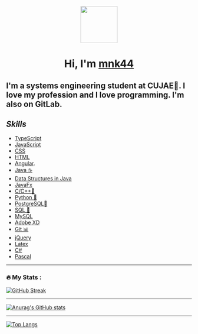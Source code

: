 <div id="header" align="center">

  <img src="https://media.giphy.com/media/L1R1tvI9svkIWwpVYr/giphy.gif" width="100"/>
  
</div>

<h1 align="center">
 Hi, I'm
 <A HREF="https://mobile.twitter.com/Monik446"> mnk44</A>

</h1>

## I'm a systems engineering student at CUJAE💚. I love my profession and I love programming. I'm also on GitLab.

## ***Skills***

* [TypeScript](https://www.typescriptlang.org/docs/)
* [JavaScript](https://www.javascript.com)
* [CSS](https://developer.mozilla.org/en-US/docs/Web/CSS)
* [HTML](https://devdocs.io/html/)
* [Angular](https://angular.io).
* [Java ☕](https://www.java.com/es/)
* [Data Structures in Java](https://docs.oracle.com/javase/tutorial/collections/intro/index.html)
* [JavaFx](https://docs.oracle.com/javafx/2/)
* [C/C++🧵](https://docs.microsoft.com/en-us/cpp/?view=msvc-170)
* [Python 🐍](https://www.python.org)
* [PostgreSQL🐘](https://www.postgresql.org)
* [SQL 📝](https://docs.microsoft.com/en-us/sql/?view=sql-server-ver16)
* [MySQL](https://www.mysql.com)
* [Adobe XD](https://www.adobe.com/products/xd.html)
* [Git 📊](https://git-scm.com)
* [jQuery](https://jquery.com)
* [Latex](https://www.latex-project.org)
* [C#](https://docs.microsoft.com/en-us/dotnet/csharp/)
* [Pascal](https://en.wikipedia.org/wiki/Pascal_(programming_language))

---

### :fire: My Stats :

[![GitHub Streak](http://github-readme-streak-stats.herokuapp.com?user=mnk44&theme=tokyonight_duo)](https://git.io/streak-stats)

---
[![Anurag's GitHub stats](https://github-readme-stats.vercel.app/api?username=mnk44&show_icons=true&theme=tokyonight)](https://github.com/anuraghazra/github-readme-stats)

---
[![Top Langs](https://github-readme-stats.vercel.app/api/top-langs/?username=mnk44&layout=compact&theme=tokyonight)](https://github.com/anuraghazra/github-readme-stats)

